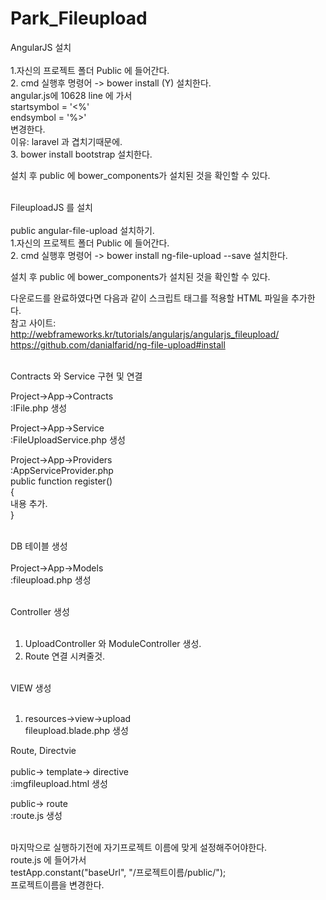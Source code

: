 # Park_Fileupload

AngularJS 설치<br><br>
1.자신의 프로젝트 폴더 Public 에 들어간다.<br>
2. cmd 실행후 명령어 -> bower install (Y) 설치한다.<br>
   angular.js에 10628 line 에 가서<br> 
   startsymbol = '<%'<br>
   endsymbol = '%>'<br>
   변경한다. <br>
이유: laravel 과 겹치기때문에.<br>
3. bower install bootstrap 설치한다.<br>

설치 후 public 에 bower_components가 설치된 것을 확인할 수 있다. <br><br>


FileuploadJS 를 설치 <br><br>
public angular-file-upload 설치하기.<br>
1.자신의 프로젝트 폴더 Public 에 들어간다.<br>
2. cmd 실행후 명령어 -> bower install ng-file-upload --save 설치한다. <br>  

설치 후 public 에 bower_components가 설치된 것을 확인할 수 있다. <br>

다운로드를 완료하였다면 다음과 같이 스크립트 태그를 적용할 HTML 파일을 추가한다.<br>
참고 사이트:<br> 
http://webframeworks.kr/tutorials/angularjs/angularjs_fileupload/ <br>
https://github.com/danialfarid/ng-file-upload#install <br><br>



Contracts 와 Service 구현 및 연결<br>

Project->App->Contracts <br>
:IFile.php 생성 <br>

Project->App->Service<br>
:FileUploadService.php 생성 <br>

Project->App->Providers <br>
:AppServiceProvider.php  <br>
 public function register() <br>
 { <br>
  내용 추가. <br>
 } <br><br>


DB 테이블 생성<br><br>
Project->App->Models <br>
:fileupload.php 생성<br><br>


Controller 생성<br><br>
1. UploadController 와 ModuleController 생성.<br>
2. Route 연결 시켜줄것.<br><br>


VIEW 생성 <br><br>
1. resources->view->upload <br>
   fileupload.blade.php 생성 <br>


Route, Directvie  <br> <br>
public-> template-> directive <br>
:imgfileupload.html 생성 <br>

public-> route <br>
:route.js 생성<br> <br>


마지막으로 실행하기전에 자기프로젝트 이름에 맞게 설정해주어야한다. <br>
route.js 에 들어가서  <br>
testApp.constant("baseUrl", "/프로젝트이름/public/"); <br>
프로젝트이름을 변경한다.  <br> <br> 












